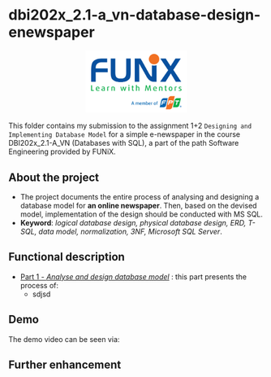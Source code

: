 # dbi202x_2.1-a_vn-database-design-enewspaper

<p align="center"><a href="https://funix.edu.vn/gioi-thieu-funix/"><img src="/res/image/funix.png" width="200"/></a></p>

 This folder contains my submission to the assignment 1+2 `Designing and  Implementing Database Model` for a simple e-newspaper in the course DBI202x_2.1-A_VN (Databases with SQL), a part of the path Software Engineering provided by FUNiX.



## About the project

- The project documents the entire process of analysing and designing a database model for **an online newspaper**. Then, based on the devised model, implementation of the design should be conducted with MS SQL.
- **Keyword**: _logical database design, physical database design, ERD, T-SQL, data model, normalization, 3NF, Microsoft SQL Server_.

## Functional description
- <a href="Part1_DBI202x_ASM1_phupaFX07929.pdf" target="_blank">Part 1 - _Analyse and design database model_</a> : this part presents the process of:
  - sdjsd


## Demo

The demo video can be seen via:



## Further enhancement
